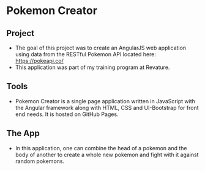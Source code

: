 # Pokemon Creator

## Project
* The goal of this project was to create an AngularJS web application using data from the RESTful Pokemon API located here: https://pokeapi.co/
* This application was part of my training program at Revature.

## Tools
* Pokemon Creator is a single page application written in JavaScript with the Angular framework along with HTML, CSS and UI-Bootstrap for front end needs. It is hosted on GitHub Pages. 

## The App
* In this application, one can combine the head of a pokemon and the body of another to create a whole new pokemon and fight with it against random pokemons.




